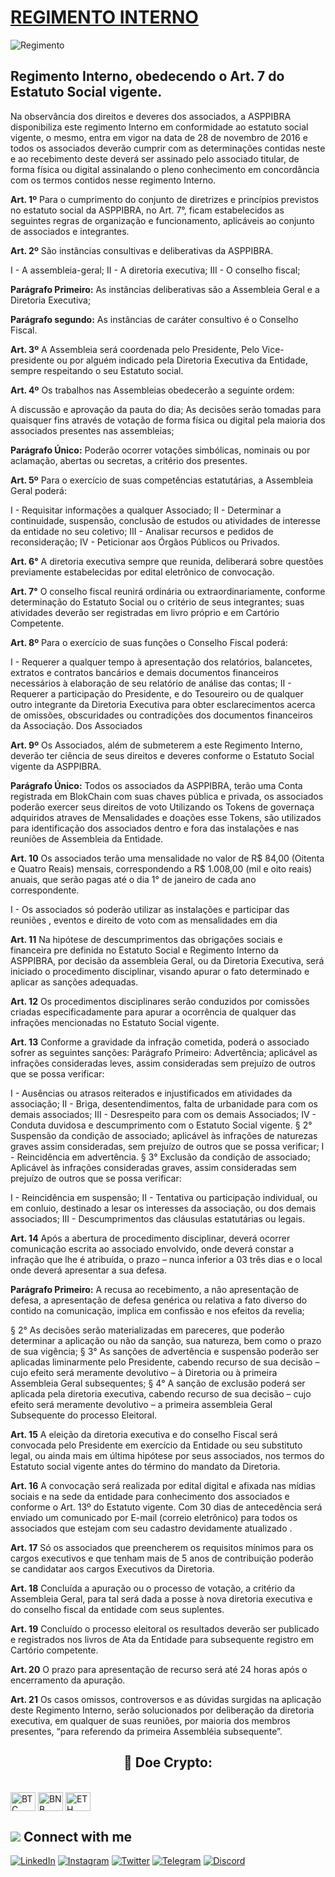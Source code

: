 # [REGIMENTO INTERNO](https://www.asppibra.com.br/)

![Regimento](https://github.com/ASPPIBRA-DAO/ASPPIBRA-DAO/assets/80177249/5f55721c-698b-4aa1-a552-26b519775f24)

## Regimento Interno, obedecendo o Art. 7 do Estatuto Social vigente.

Na observância dos direitos e deveres dos associados, a ASPPIBRA disponibiliza este regimento Interno em conformidade ao estatuto social vigente, o mesmo, entra em vigor na data de 28 de novembro de 2016 e todos os associados deverão cumprir com as determinações contidas neste e ao recebimento deste deverá ser assinado pelo associado titular, de forma física ou digital assinalando o pleno conhecimento em concordância com os termos contidos nesse regimento Interno.

**Art. 1º** 
Para o cumprimento do conjunto de diretrizes e princípios previstos no estatuto social da ASPPIBRA, no Art. 7°, ficam estabelecidos as seguintes regras de organização e funcionamento, aplicáveis ao conjunto de associados e integrantes.

**Art. 2º** 
São instâncias consultivas e deliberativas da ASPPIBRA.

I - A assembleia-geral;
II - A diretoria executiva;
III - O conselho fiscal;

**Parágrafo Primeiro:** 
As instâncias deliberativas são a Assembleia Geral e a Diretoria Executiva;

**Parágrafo segundo:** 
As instâncias de caráter consultivo é o Conselho Fiscal.

**Art. 3º** 
A Assembleia será coordenada pelo Presidente, Pelo Vice-presidente ou por alguém indicado pela Diretoria Executiva da Entidade, sempre respeitando o seu Estatuto social.

**Art. 4º** 
Os trabalhos nas Assembleias obedecerão a seguinte ordem:

A discussão e aprovação da pauta do dia;
As decisões serão tomadas para quaisquer fins através de votação de forma física ou digital pela maioria dos associados presentes nas assembleias;

**Parágrafo Único:** 
Poderão ocorrer votações simbólicas, nominais ou por aclamação, abertas ou secretas, a critério dos presentes.

**Art. 5º** 
Para o exercício de suas competências estatutárias, a Assembleia Geral poderá:

I - Requisitar informações a qualquer Associado;
II - Determinar a continuidade, suspensão, conclusão de estudos ou atividades de interesse da entidade no seu coletivo;
III - Analisar recursos e pedidos de reconsideração;
IV - Peticionar aos Órgãos Públicos ou Privados.

**Art. 6°** 
A diretoria executiva sempre que reunida, deliberará sobre questões previamente estabelecidas por edital eletrônico de convocação.

**Art. 7°** 
O conselho fiscal reunirá ordinária ou extraordinariamente, conforme determinação do Estatuto Social ou o critério de seus integrantes; suas atividades deverão ser registradas em livro próprio e em Cartório Competente.

**Art. 8º** 
Para o exercício de suas funções o Conselho Fiscal poderá:

I - Requerer a qualquer tempo à apresentação dos relatórios, balancetes, extratos e contratos bancários e demais documentos financeiros necessários à elaboração de seu relatório de análise das contas;
II - Requerer a participação do Presidente, e do Tesoureiro ou de qualquer outro integrante da Diretoria Executiva para obter esclarecimentos acerca de omissões, obscuridades ou contradições dos documentos financeiros da Associação.
Dos Associados 

**Art. 9º** 
Os Associados, além de submeterem a este Regimento Interno, deverão ter ciência de seus direitos e deveres conforme o Estatuto Social vigente da ASPPIBRA.

**Parágrafo Único:** 
Todos os associados da ASPPIBRA, terão uma Conta registrada em BlokChain com suas chaves pública e privada, os associados poderão exercer seus direitos de voto Utilizando os Tokens de governaça adquiridos atraves de Mensalidades e doações esse Tokens, são utilizados para identificação dos associados dentro e fora das instalações e nas reuniões de Assembleia da Entidade.

**Art. 10** 
Os associados terão uma mensalidade no valor de R$ 84,00 (Oitenta e Quatro Reais) mensais, correspondendo a R$ 1.008,00 (mil e oito reais) anuais, que serão pagas até o dia 1° de janeiro de cada ano correspondente.

I - Os associados só poderão utilizar as instalações e participar das reuniões , eventos e direito de voto com as mensalidades em dia

**Art. 11** 
Na hipótese de descumprimentos das obrigações sociais e financeira pre definida no Estatuto Social e Regimento Interno da ASPPIBRA, por decisão da assembleia Geral, ou da Diretoria Executiva, será iniciado o procedimento disciplinar, visando apurar o fato determinado e aplicar as sanções adequadas.

**Art. 12** 
Os procedimentos disciplinares serão conduzidos por comissões criadas especificadamente para apurar a ocorrência de qualquer das infrações mencionadas no Estatuto Social vigente.

**Art. 13** 
Conforme a gravidade da infração cometida, poderá o associado sofrer as seguintes sanções:
Parágrafo Primeiro: Advertência; aplicável as infrações consideradas leves, assim consideradas sem prejuízo de outros que se possa verificar:

I - Ausências ou atrasos reiterados e injustificados em atividades da associação;
II - Briga, desentendimentos, falta de urbanidade para com os demais associados;
III - Desrespeito para com os demais Associados;
IV - Conduta duvidosa e descumprimento com o Estatuto Social vigente.
§ 2° Suspensão da condição de associado; aplicável às infrações de naturezas graves assim consideradas, sem prejuízo de outros que se possa verificar;
I - Reincidência em advertência.
§ 3° Exclusão da condição de associado; Aplicável às infrações consideradas graves, assim consideradas sem prejuízo de outros que se possa verificar:

I - Reincidência em suspensão;
II - Tentativa ou participação individual, ou em conluio, destinado a lesar os interesses da associação, ou dos demais associados;
III - Descumprimentos das cláusulas estatutárias ou legais.

**Art. 14** 
Após a abertura de procedimento disciplinar, deverá ocorrer comunicação escrita ao associado envolvido, onde deverá constar a infração que lhe é atribuída, o prazo – nunca inferior a 03 três dias e o local onde deverá apresentar a sua defesa.

**Parágrafo Primeiro:** 
A recusa ao recebimento, a não apresentação de defesa, a apresentação de defesa genérica ou relativa a fato diverso do contido na comunicação, implica em confissão e nos efeitos da revelia;

§ 2° As decisões serão materializadas em pareceres, que poderão determinar a aplicação ou não da sanção, sua natureza, bem como o prazo de sua vigência;
§ 3° As sanções de advertência e suspensão poderão ser aplicadas liminarmente pelo Presidente, cabendo recurso de sua decisão – cujo efeito será meramente devolutivo – à Diretoria ou à primeira Assembleia Geral subsequentes;
§ 4° A sanção de exclusão poderá ser aplicada pela diretoria executiva, cabendo recurso de sua decisão – cujo efeito será meramente devolutivo – a primeira assembleia Geral Subsequente do processo Eleitoral.

**Art. 15** 
A eleição da diretoria executiva e do conselho Fiscal será convocada pelo Presidente em exercício da Entidade ou seu substituto legal, ou ainda mais em última hipótese por seus associados, nos termos do Estatuto social vigente antes do término do mandato da Diretoria.

**Art. 16** 
A convocação será realizada por edital digital e afixada nas mídias sociais e na sede da entidade para conhecimento dos associados e conforme o Art. 13º do Estatuto vigente. Com 30 dias de antecedência será enviado um comunicado por E-mail (correio eletrônico) para todos os associados que estejam com seu cadastro devidamente atualizado .

**Art. 17** 
Só os associados que preencherem os requisitos mínimos para os cargos executivos e que tenham mais de 5 anos de contribuição poderão se candidatar aos cargos Executivos da Diretoria.

**Art. 18** 
Concluída a apuração ou o processo de votação, a critério da Assembleia Geral, para tal será dada a posse à nova diretoria executiva e do conselho fiscal da entidade com seus suplentes.

**Art. 19** 
Concluído o processo eleitoral os resultados deverão ser publicado e registrados nos livros de Ata da Entidade para subsequente registro em Cartório competente.

**Art. 20** 
O prazo para apresentação de recurso será até 24 horas após o encerramento da apuração.

**Art. 21** 
Os casos omissos, controversos e as dúvidas surgidas na aplicação deste Regimento Interno, serão solucionados por deliberação da diretoria executiva, em qualquer de suas reuniões, por maioria dos membros presentes, “para referendo da primeira Assembléia subsequente”.

## <h2 align="center">🎁 Doe Crypto:</h2>

<div style="display: inline_block"><br>
<img align="center" alt="BTC" height="30" width="40" src="https://user-images.githubusercontent.com/80177249/180482937-475896ac-4853-470f-80da-dae18bcf7748.svg">
<img align="center" alt="BNB" height="30" width="40" src="https://user-images.githubusercontent.com/80177249/180481724-2560053f-dcd3-4879-a63f-5801eb373e66.svg">
<img align="center" alt="ETH" height="30" width="40" src="https://user-images.githubusercontent.com/80177249/180481896-cf45cdde-72f9-4986-8181-9ee64fae126d.svg">

## <img src="https://img.icons8.com/nolan/25/computer.png"/> Connect with me

[![LinkedIn](https://img.shields.io/badge/linkedin-%230077B5.svg?&style=for-the-badge&logo=linkedin&logoColor=white)](https://linkedin.com/company/asppibra-dao/) 
[![Instagram](https://img.shields.io/badge/Instagram-%23E4405F.svg?style=for-the-badge&logo=Instagram&logoColor=white)](https://instagram.com/asppibra/) 
[![Twitter](https://img.shields.io/badge/twitter-%231DA1F2.svg?&style=for-the-badge&logo=twitter&logoColor=white)](https://twitter.com/ASPPIBRA_ORG) 
[![Telegram](https://img.shields.io/badge/Telegram-2CA5E0?style=for-the-badge&logo=telegram&logoColor=white)](https://t.me/Mundo_Digital_BR)
[![Discord](https://img.shields.io/badge/Discord-7289DA?style=for-the-badge&logo=discord&logoColor=white)](https://discord)

</div>
